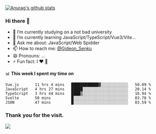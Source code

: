[![Anurag's github stats](https://github-readme-stats.vercel.app/api?username=gideonsenku)](https://github.com/anuraghazra/github-readme-stats)
### Hi there 👋
- 🔭 I’m currently studying on a not bad university 
- 🌱 I’m currently learning JavaScript/TypeScript/Vue3/Vite...
- 💬 Ask me about: JavaScript/Web Spidder 
- 📫 How to reach me: [@Gideon_Senku](https://t.me/Gideon_Senku)
- 😄 Pronouns: ...
- ⚡ Fun fact: I ❤️ 🎵

📊 **This week I spent my time on**
<!--START_SECTION:waka-->
```text
Vue.js       11 hrs 4 mins   ████████████▓░░░░░░░░░░░░   50.09 % 
JavaScript   4 hrs 27 mins   █████░░░░░░░░░░░░░░░░░░░░   20.14 % 
TypeScript   3 hrs 44 mins   ████▒░░░░░░░░░░░░░░░░░░░░   16.94 % 
Svelte       50 mins         █░░░░░░░░░░░░░░░░░░░░░░░░   03.78 % 
JSON         47 mins         █░░░░░░░░░░░░░░░░░░░░░░░░   03.59 % 
```
<!--END_SECTION:waka-->


### Thank you for the visit.
![](http://profile-counter.glitch.me/gideonsenku/count.svg)
<!--
**GideonSenku/GideonSenku** is a ✨ _special_ ✨ repository because its `README.md` (this file) appears on your GitHub profile.

Here are some ideas to get you started:

- 🔭 I’m currently working on ...
- 🌱 I’m currently learning ...
- 👯 I’m looking to collaborate on ...
- 🤔 I’m looking for help with ...
- 💬 Ask me about ...
- 📫 How to reach me: ...
- 😄 Pronouns: ...
- ⚡ Fun fact: ...
-->
